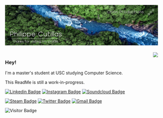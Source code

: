 
<img align="center" src="https://github.com/Frenchman98/Frenchman98/blob/main/Resources/banner.png" style="padding-bottom:23px;"/>


<img align="right" src="https://github-readme-stats.vercel.app/api?username=Frenchman98&count_private=true&show_icons=true&icon_color=ffffff&title_color=ffffff&text_color=ffffff&bg_color=45,330000,4d0000,330000&hide_title=true&include_all_commits=true"/>

### Hey!

I'm a master's student at USC studying Computer Science.

This ReadMe is still a work-in-progress.

[![Linkedin Badge](https://img.shields.io/badge/-philippe--cutillas-0e76a8?style=flat&logo=Linkedin&logoColor=white&link=https://www.linkedin.com/in/philippe-cutillas/)](https://www.linkedin.com/in/philippe-cutillas/)
[![Instagram Badge](https://img.shields.io/badge/-philippecutillas-8a3ab9?style=flat&logo=instagram&logoColor=white&link=https://www.instagram.com/philippecutillas/)](https://www.instagram.com/philippecutillas/)
[![Soundcloud Badge](https://img.shields.io/badge/-PHASΞ%20Music-ff7700?style=flat&logo=soundcloud&logoColor=white&link=https://soundcloud.com/phas3music)](https://soundcloud.com/phas3music)

[![Steam Badge](https://img.shields.io/badge/-Space%20Duck-001191?style=flat&logo=steam&logoColor=white&link=https://steamcommunity.com/id/lespaceduck/)](https://steamcommunity.com/id/lespaceduck/)
[![Twitter Badge](https://img.shields.io/badge/-PhilippeFlop-00acee?style=flat&logo=twitter&logoColor=white&link=https://twitter.com/PhilippeFlop)](https://twitter.com/PhilippeFlop)
[![Gmail Badge](https://img.shields.io/badge/-cutillas@usc.edu-B23121?style=flat&logo=Gmail&logoColor=white&link=mailto:cutillas@usc.edu)](mailto:cutillas@usc.edu)

![Visitor Badge](https://visitor-badge.laobi.icu/badge?page_id=frenchman98.frenchman98)
